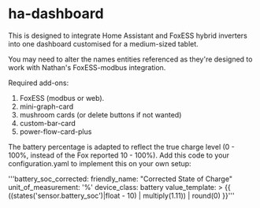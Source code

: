 # ha-dashboard

This is designed to integrate Home Assistant and FoxESS hybrid inverters into one dashboard customised for a medium-sized tablet.

You may need to alter the names entities referenced as they're designed to work with Nathan's FoxESS-modbus integration.

Required add-ons:

1. FoxESS (modbus or web).
2. mini-graph-card
3. mushroom cards (or delete buttons if not wanted)
4. custom-bar-card
5. power-flow-card-plus

The battery percentage is adapted to reflect the true charge level (0 - 100%, instead of the Fox reported 10 - 100%). Add this code to your configuration.yaml to implement this on your own setup:

'''battery_soc_corrected:
           friendly_name: "Corrected State of Charge"
           unit_of_measurement: '%'
           device_class: battery
           value_template: >
               {{ ((states('sensor.battery_soc')|float - 10) | multiply(1.11)) | round(0) }}'''
